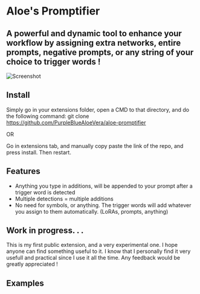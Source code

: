 Aloe's Promptifier
=======
A powerful and dynamic tool to enhance your workflow by assigning extra networks, entire prompts, negative prompts, or any string of your choice to trigger words !
-----------
![Screenshot](https://media.discordapp.net/attachments/1055304559876120637/1138529893945180190/image.png)

## Install

Simply go in your extensions folder, open a CMD to that directory, and do the following command:
git clone https://github.com/PurpleBlueAloeVera/aloe-promptifier

OR

Go in extensions tab, and manually copy paste the link of the repo, and press install. Then restart.

## Features
- Anything you type in additions, will be appended to your prompt after a trigger word is detected
- Multiple detections = multiple additions
- No need for symbols, or anything. The trigger words will add whatever you assign to them automatically. (LoRAs, prompts, anything)


## Work in progress. . .

This is my first public extension, and a very experimental one. I hope anyone can find something useful to it. I know that I personally find it very usefull and practical since I use it all the time.
Any feedback would be greatly appreciated !

## Examples
